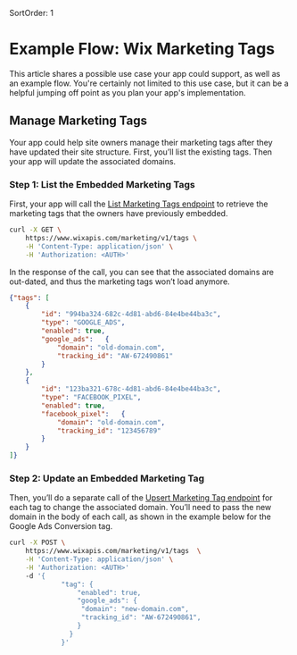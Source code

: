 SortOrder: 1
# Example Flow: Wix Marketing Tags

This article shares a possible use case your app could support, as well as an example flow. You're certainly not limited to this use case, but it can be a helpful jumping off point as you plan your app's implementation.


## Manage Marketing Tags

Your app could help site owners manage their marketing tags after they have updated their site structure. First, you’ll list the existing tags. Then your app will update the associated domains.


### Step 1: List the Embedded Marketing Tags

First, your app will call the [List Marketing Tags endpoint](https://dev.wix.com/api/rest/marketing/marketing-tags/list-marketing-tags) to retrieve the marketing tags that the owners have previously embedded. 

```sh
curl -X GET \
    https://www.wixapis.com/marketing/v1/tags \
    -H 'Content-Type: application/json' \
    -H 'Authorization: <AUTH>'
```

In the response of the call, you can see that the associated domains are out-dated, and thus the marketing tags won’t load anymore. 


```json
{"tags": [
    {
        "id": "994ba324-682c-4d81-abd6-84e4be44ba3c",
        "type": "GOOGLE_ADS",
        "enabled": true,
        "google_ads":   {
            "domain": "old-domain.com",
            "tracking_id": "AW-672490861"
        }
    },
    {
        "id": "123ba321-678c-4d81-abd6-84e4be44ba3c",
        "type": "FACEBOOK_PIXEL",
        "enabled": true,
        "facebook_pixel":   {
            "domain": "old-domain.com",
            "tracking_id": "123456789"
        }
    }
]}
```



### Step 2: Update an Embedded Marketing Tag

Then, you’ll do a separate call of the [Upsert Marketing Tag endpoint](https://dev.wix.com/api/rest/marketing/marketing-tags/upsert-marketing-tag) for each tag to change the associated domain. You’ll need to pass the new domain in the body of each call, as shown in the example below for the Google Ads Conversion tag.

```sh
curl -X POST \
    https://www.wixapis.com/marketing/v1/tags  \
    -H 'Content-Type: application/json' \
    -H 'Authorization: <AUTH>'
    -d '{
             "tag": {
                 "enabled": true,
                 "google_ads": {
                  "domain": "new-domain.com",
                  "tracking_id": "AW-672490861",
                 }
               }
             }'
```